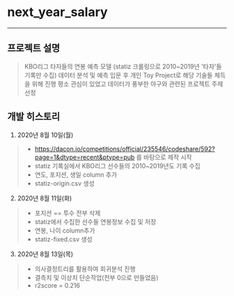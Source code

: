 # next_year_salary
--------------
## 프로젝트 설명
> KBO리그 타자들의 연봉 예측 모델 (statiz 크롤링으로 2010~2019년 '타자'들 기록만 수집)
> 데이터 분석 및 예측 입문 후 개인 Toy Project로 해당 기술들 체득을 위해 진행
> 평소 관심이 있었고 데이터가 풍부한 야구와 관련된 프로젝트 주제 선정

## 개발 히스토리
 1. 2020년 8월 10일(월)
 > + https://dacon.io/competitions/official/235546/codeshare/592?page=1&dtype=recent&ptype=pub 를 바탕으로 제작 시작
 > + statiz 기록실에서 KBO리그 선수들의 2010~2019년도 기록 수집
 > + 연도, 포지션, 생일 column 추가
 > + statiz-origin.csv 생성
 
 2. 2020년 8월 11일(화)
 > + 포지션 == 투수 전부 삭제
 > + statiz에서 수집한 선수들 연봉정보 수집 및 저장
 > + 연봉, 나이 column추가
 > + statiz-fixed.csv 생성
 
 3. 2020년 8월 13일(목)
 > + 의사결정트리를 활용하여 회귀분석 진행
 > + 결측치 및 이상치 단순작업(전부 0으로 만들었음)
 > + r2score = 0.216
